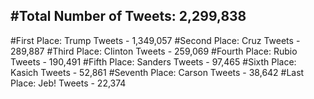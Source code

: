 #Total Number of Tweets: 2,299,838 
---
#First Place: Trump Tweets - 1,349,057
#Second Place: Cruz Tweets - 289,887
#Third Place: Clinton Tweets - 259,069
#Fourth Place: Rubio Tweets - 190,491
#Fifth Place: Sanders Tweets - 97,465
#Sixth Place: Kasich Tweets - 52,861
#Seventh Place: Carson Tweets - 38,642
#Last Place: Jeb! Tweets - 22,374
